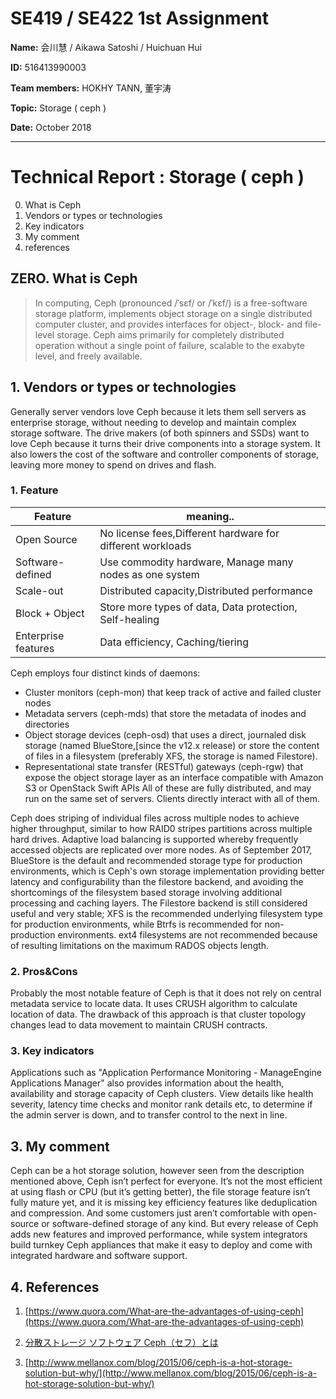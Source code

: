 # SE419 / SE422 1st Assignment
**Name:** 会川慧 / Aikawa Satoshi / Huichuan Hui

**ID:** 516413990003

**Team members:** HOKHY TANN, 董宇涛

**Topic:** Storage ( ceph ) 

**Date:** October 2018 


---------------------------------------------------------------------- 
# Technical Report : Storage ( ceph )
0. What is Ceph
1. Vendors or types or technologies
1. Key indicators
1. My comment
1. references
## ZERO. What is Ceph
> In computing, Ceph (pronounced /ˈsɛf/ or /ˈkɛf/) is a free-software storage platform, implements object storage on a single distributed computer cluster, and provides interfaces for object-, block- and file-level storage. Ceph aims primarily for completely distributed operation without a single point of failure, scalable to the exabyte level, and freely available.

## 1. Vendors or types or technologies

Generally server vendors love Ceph because it lets them sell servers as enterprise storage, without needing to develop and maintain complex storage software. The drive makers (of both spinners and SSDs) want to love Ceph because it turns their drive components into a storage system. It also lowers the cost of the software and controller components of storage, leaving more money to spend on drives and flash.

###   1. Feature

| Feature      | meaning.. |
| ----------- | ----------- |
| Open Source      | No license fees,Different hardware for different workloads  |Software-defined	|
| Software-defined   | Use commodity hardware, Manage many nodes as one system|
|Scale-out|Distributed capacity,Distributed performance|
| Block + Object      | Store more types of data, Data protection, Self-healing       |
| Enterprise features   | Data efficiency, Caching/tiering       |

Ceph employs four distinct kinds of daemons:

- Cluster monitors (ceph-mon) that keep track of active and failed cluster nodes
- Metadata servers (ceph-mds) that store the metadata of inodes and directories
- Object storage devices (ceph-osd) that uses a direct, journaled disk storage (named BlueStore,[since the v12.x release) or store the content of files in a filesystem (preferably XFS, the storage is named Filestore).
- Representational state transfer (RESTful) gateways (ceph-rgw) that expose the object storage layer as an interface compatible with Amazon S3 or OpenStack Swift APIs
All of these are fully distributed, and may run on the same set of servers. Clients directly interact with all of them.

Ceph does striping of individual files across multiple nodes to achieve higher throughput, similar to how RAID0 stripes partitions across multiple hard drives. Adaptive load balancing is supported whereby frequently accessed objects are replicated over more nodes. As of September 2017, BlueStore is the default and recommended storage type for production environments, which is Ceph's own storage implementation providing better latency and configurability than the filestore backend, and avoiding the shortcomings of the filesystem based storage involving additional processing and caching layers. The Filestore backend is still considered useful and very stable; XFS is the recommended underlying filesystem type for production environments, while Btrfs is recommended for non-production environments. ext4 filesystems are not recommended because of resulting limitations on the maximum RADOS objects length.



### 2. Pros&Cons
Probably the most notable feature of Ceph is that it does not rely on central metadata service to locate data. It uses CRUSH algorithm to calculate location of data.
The drawback of this approach is that cluster topology changes lead to data movement to maintain CRUSH contracts.

### 3. Key indicators

Applications such as "Application Performance Monitoring - ManageEngine Applications Manager" also provides information about the health, availability and storage capacity of Ceph clusters. View details like health severity, latency time checks and monitor rank details etc, to determine if the admin server is down, and to transfer control to the next in line.

## 3. My comment
Ceph can be a hot storage solution, however seen from the description mentioned above, Ceph isn’t perfect for everyone. It’s not the most efficient at using flash or CPU (but it’s getting better), the file storage feature isn’t fully mature yet, and it is missing key efficiency features like deduplication and compression. And some customers just aren’t comfortable with open-source or software-defined storage of any kind. But every release of Ceph adds new features and improved performance, while system integrators build turnkey Ceph appliances that make it easy to deploy and come with integrated hardware and software support.

## 4. References
1. [https://www.quora.com/What-are-the-advantages-of-using-ceph](https://www.quora.com/What-are-the-advantages-of-using-ceph)

2. [分散ストレージ ソフトウェア Ceph（セフ）とは](http://www.fujitsu.com/jp/products/computing/storage/lib-f/tech/beginner/ceph/)

3. [http://www.mellanox.com/blog/2015/06/ceph-is-a-hot-storage-solution-but-why/](http://www.mellanox.com/blog/2015/06/ceph-is-a-hot-storage-solution-but-why/)
